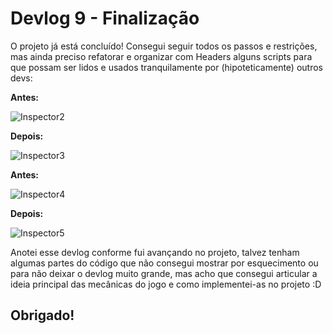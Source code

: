 # Devlog 9 - Finalização

O projeto já está concluído! Consegui seguir todos os passos e restrições, mas ainda preciso refatorar e organizar com Headers alguns scripts para que possam ser lidos e usados tranquilamente por (hipoteticamente) outros devs:

**Antes:**

![Inspector2](https://user-images.githubusercontent.com/68963406/138774707-a148ddb3-c20f-480b-adde-64965941cdee.png)

**Depois:**

![Inspector3](https://user-images.githubusercontent.com/68963406/138774717-fdc1176b-c4f4-4fa8-af62-fd746d0bbbe1.png)


**Antes:**

![Inspector4](https://user-images.githubusercontent.com/68963406/138774733-87ce3001-73d9-43e2-ad9f-f3c94f66c806.png)

**Depois:**

![Inspector5](https://user-images.githubusercontent.com/68963406/138774748-cdecf7c4-158a-4a6f-81a5-5f9b043be15c.png)

Anotei esse devlog conforme fui avançando no projeto, talvez tenham algumas partes do código que não consegui mostrar por esquecimento ou para não deixar o devlog muito grande, mas acho que consegui articular a ideia principal das mecânicas do jogo e como implementei-as no projeto :D

## Obrigado!
